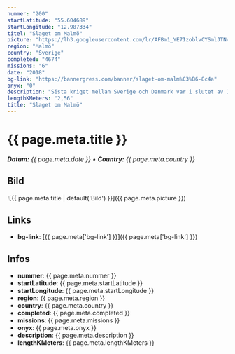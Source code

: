 ```yaml
---
nummer: "200"
startLatitude: "55.604689"
startLongitude: "12.987334"
titel: "Slaget om Malmö"
picture: "https://lh3.googleusercontent.com/lr/AFBm1_YE7IzoblvCYSmlJTN4VXMwpKNH6NsMwl3s4mZ1Q6V8MV3uxkHven6Wqg9uteKyeNWOIjUyIRFbkD-SEl05-XGIx6E1MFEHMoUA2AGF8xx-uDiNzUeaWR1fI6XP9tOlGWOOsq1w_XrKrq4aojE-f62NAgngdbcOMg834Ly7bD4gguFK9RGYiIU3LZZw8HCRidoz4ogZGbFVCz4hg5daehIb2C68akmDMk-4yggX6rG7qhAG6gteezbSVKqf9j2mIrwki9WAEcAVx2rRat_JjWcHKTCC2YoJ-D2Q_AD9pOudbKZlSOWJhYcxkSh5k6VOm5uKmTKjHOEkApzPxbmI5CVaYsN9D5OskkQZQATQPwwqd6-uCiyRvI8rdLvjeYXSe0j_97F3V4zXxlv8ZpTgzEZXjSW5VlXNXsPC21ZTR4Pvxm3cRgo2ArZoEma9Z415dKExqjRZHN-uuuZEIbIqiZh2ry0KPgbDvGs6ZvKVJ-d0BFXIRw2QZAizwNLqlu5y3Pv2eVzsDVjZVj54Av96Ipw2PsC8nBpfNKUUbSknFGB9FlzbmwQPaI1BOth_5Om45YqRE1kT18VWgRYjI32Z4JA2Rm-JkMWbgsjPYnjAxBKsej9p_mu_LrsJ6ygUmH0kbTg6NR1PlNbmo18NVC_7xLEEgCcjlRIi8pJufBHJIqjk09gsRnxkbqNJgSWws9icHLQChPqdJ-zrxucbtmU8fmF6LtHcoUAuy-g0eMb1I6OwZU3B7N-g7D5xTa2U7crJVvs8LusCmxxNvdWPKtUsFzg_eVynj-go5HYZ3zQrzGi7cwCT3MeknscBnTWpeKvhZ0U3aksBA2ZTEkLaocxbU8eQgQCJSf0"
region: "Malmö"
country: "Sverige"
completed: "4674"
missions: "6"
date: "2018"
bg-link: "https://bannergress.com/banner/slaget-om-malm%C3%B6-8c4a"
onyx: "0"
description: "Sista kriget mellan Sverige och Danmark var i slutet av 1600-talet. Då hade det krigats  till och från i ett par hundra år om Skåne.  Bild av 1658 när Karl X Gustav besöker nya staden. Not 24/7!"
lengthKMeters: "2,56"
title: "Slaget om Malmö"
---
```


# {{ page.meta.title }}
_**Datum:** {{ page.meta.date }} • **Country:** {{ page.meta.country }}_

## Bild
![{{ page.meta.title | default('Bild') }}]({{ page.meta.picture }})

## Links
- **bg-link**: [{{ page.meta['bg-link'] }}]({{ page.meta['bg-link'] }})

## Infos
- **nummer**: {{ page.meta.nummer }}
- **startLatitude**: {{ page.meta.startLatitude }}
- **startLongitude**: {{ page.meta.startLongitude }}
- **region**: {{ page.meta.region }}
- **country**: {{ page.meta.country }}
- **completed**: {{ page.meta.completed }}
- **missions**: {{ page.meta.missions }}
- **onyx**: {{ page.meta.onyx }}
- **description**: {{ page.meta.description }}
- **lengthKMeters**: {{ page.meta.lengthKMeters }}

